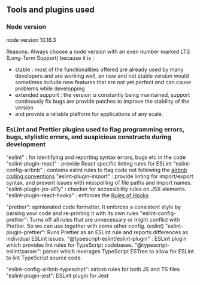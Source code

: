 ## Tools and plugins used

### Node version 
node version 10.16.3

Reasons: 
Always choose a node version with an even number marked LTS (Long-Term Support) because it is :
* stable : most of the functionalities offered are already used by many developers and are working well, 
an new and not stable version would sometimes include new features that are not yet perfect and can cause problems while developping
*  extended support : the version is constantly being maintained, 
support continously fix bugs are provide patches to improve the stability of the version
* and provide a reliable platform for applications of any scale.

### EsLint and Prettier plugins used to flag programming errors, bugs, stylistic errors, and suspicious constructs during development
"eslint" : for identifying and reporting syntax errors, bugs etc in the code 
"eslint-plugin-react" : provide React specific linting rules for ESLint
"eslint-config-airbnb" : contains eslint rules to flag code not following the [airbnb coding conventions](https://github.com/airbnb/javascript/tree/master/react)
"eslint-plugin-import" : provide linting for import/export syntax, and prevent issues with misspelling of file paths and import names.
"eslint-plugin-jsx-a11y" : checker for accessibility rules on JSX elements.
"eslint-plugin-react-hooks" : enforces the [Rules of Hooks](https://reactjs.org/docs/hooks-rules.html)

"prettier": opinionated code formatter. It enforces a consistent style by parsing your code and re-printing it with its own rules
"eslint-config-prettier": Turns off all rules that are unnecessary or might conflict with Prettier. So we can use together with some other config. (eslint)
"eslint-plugin-prettier": Runs Prettier as an ESLint rule and reports differences as individual ESLint issues.
"@typescript-eslint/eslint-plugin" : ESLint plugin which provides lint rules for TypeScript codebases.
"@typescript-eslint/parser": parser which leverages TypeScript ESTree to allow for ESLint to lint TypeScript source code.

"eslint-config-airbnb-typescript": airbnb rules for both JS and TS files
"eslint-plugin-jest": ESLint plugin for Jest
